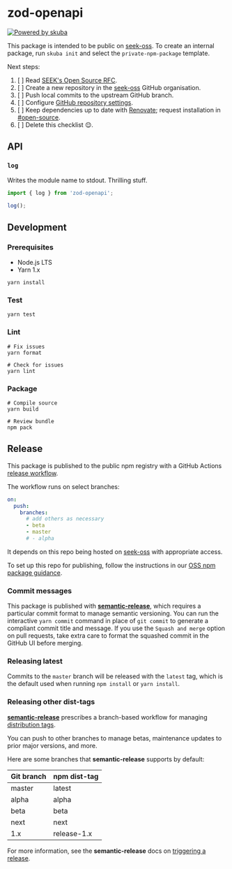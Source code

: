 # zod-openapi

[![Powered by skuba](https://img.shields.io/badge/🤿%20skuba-powered-009DC4)](https://github.com/seek-oss/skuba)

This package is intended to be public on [seek-oss].
To create an internal package,
run `skuba init` and select the `private-npm-package` template.

Next steps:

1. [ ] Read [SEEK's Open Source RFC].
2. [ ] Create a new repository in the [seek-oss] GitHub organisation.
3. [ ] Push local commits to the upstream GitHub branch.
4. [ ] Configure [GitHub repository settings].
5. [ ] Keep dependencies up to date with [Renovate];
       request installation in [#open-source].
6. [ ] Delete this checklist 😌.

[#open-source]: https://slack.com/app_redirect?channel=C39P1H2SU
[github repository settings]: https://github.com/seek-oss/zod-openapi/settings
[renovate]: https://github.com/apps/renovate
[seek's open source rfc]: https://rfc.skinfra.xyz/RFC016-Open-Source.html

## API

### `log`

Writes the module name to stdout.
Thrilling stuff.

```typescript
import { log } from 'zod-openapi';

log();
```

## Development

### Prerequisites

- Node.js LTS
- Yarn 1.x

```shell
yarn install
```

### Test

```shell
yarn test
```

### Lint

```shell
# Fix issues
yarn format

# Check for issues
yarn lint
```

### Package

```shell
# Compile source
yarn build

# Review bundle
npm pack
```

## Release

This package is published to the public npm registry with a GitHub Actions [release workflow].

The workflow runs on select branches:

```yaml
on:
  push:
    branches:
      # add others as necessary
      - beta
      - master
      # - alpha
```

It depends on this repo being hosted on [seek-oss] with appropriate access.

To set up this repo for publishing, follow the instructions in our [OSS npm package guidance].

### Commit messages

This package is published with **[semantic-release]**, which requires a particular commit format to manage semantic versioning.
You can run the interactive `yarn commit` command in place of `git commit` to generate a compliant commit title and message.
If you use the `Squash and merge` option on pull requests, take extra care to format the squashed commit in the GitHub UI before merging.

### Releasing latest

Commits to the `master` branch will be released with the `latest` tag,
which is the default used when running `npm install` or `yarn install`.

### Releasing other dist-tags

**[semantic-release]** prescribes a branch-based workflow for managing [distribution tags].

You can push to other branches to manage betas, maintenance updates to prior major versions, and more.

Here are some branches that **semantic-release** supports by default:

| Git branch | npm dist-tag |
| :--------- | :----------- |
| master     | latest       |
| alpha      | alpha        |
| beta       | beta         |
| next       | next         |
| 1.x        | release-1.x  |

For more information, see the **semantic-release** docs on [triggering a release].

[distribution tags]: https://docs.npmjs.com/adding-dist-tags-to-packages
[oss npm package guidance]: https://github.com/SEEK-Jobs/seek-oss-ci/blob/master/NPM_PACKAGES.md#access-to-publish-to-npm
[release workflow]: .github/workflows/release.yml
[seek-oss]: https://github.com/seek-oss
[semantic-release]: https://github.com/semantic-release/semantic-release
[triggering a release]: https://github.com/semantic-release/semantic-release/#triggering-a-release
